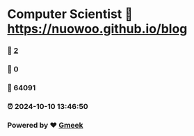 # Computer Scientist :link: https://nuowoo.github.io/blog 
### :page_facing_up: [2](https://nuowoo.github.io/blog/tag.html) 
### :speech_balloon: 0 
### :hibiscus: 64091 
### :alarm_clock: 2024-10-10 13:46:50 
### Powered by :heart: [Gmeek](https://github.com/Meekdai/Gmeek)
